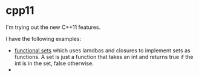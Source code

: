 cpp11
=====

I'm trying out the new C++11 features. 

I have the following examples:
* [functional sets](https://github.com/okaram/cpp11/tree/master/functional_sets) which uses lamdbas and closures 
to implement sets as functions. A set is just a function that takes an int and returns true if the int is in the set, false otherwise.
* 

